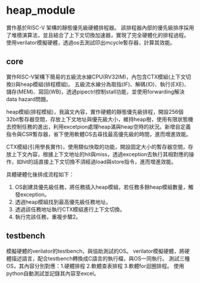 # heap_module
實作基於RISC-V 架構的靜態優先級硬體排程器。
該排程器內部的優先級排序採用了堆積演算法，並且結合了上下文切換加速器，實現了完全硬體化的排程過程。
使用verilator模擬硬體，透過os去測試印出mcycle暫存器，計算其效能。

## core
實作RISC-V架構下簡易的五級流水線CPU(RV32IM)，內包含CTX模組(上下文切換))與heap模組(排程模組)。
五級流水線分為取指(IF)、解碼(ID)、執行(EXE)、儲存(MEM)、寫回(WB)，透過pipectrl控制stall功能，並使用forwarding解決data hazard問題。

heap模組(排程模組)，我論文內容，實作硬體的靜態優先級排程，開設256個32bit暫存器空間，存放上下文地址與優先級大小，維持heap樹，使用有限狀態機去控制任務的進出，利用excetpion處理heap滿與heap空時的狀況。新增自定義指令與CSR暫存器，省下使用軟體OS去尋找最高優先級的時間，進而增進效能。

CTX模組(引用學長實作)，使用類似快取的功能，開設固定大小的暫存器空間，存放上下文內容，根據上下文地址的hit與miss，透過exception去執行其相對應的操作，如hit的話直接上下文切換不須經過load與store指令，進而增進效能。

具體硬體化後排成流程如下：
1. OS創建具優先級任務，將任務插入heap模組，若任務多餘heap模組數量，觸發exception。
2. 透過heap模組找到最高優先級任務地址。
3. 透過該任務地址執行CTX模組進行上下文切換。
4. 執行完該任務，重複步驟2。

## testbench
模擬硬體的verilator的testbench，與協助測試的OS。
verilator模擬硬體，將硬體描述語言，配合testbench轉換成C語言的執行檔，與OS一同執行。
測試三種OS，其內容分別對應：1.硬體排程 2.軟體查表排程 3.軟體for迴圈排程。
使用python自動測試並記錄其內容至excel。
